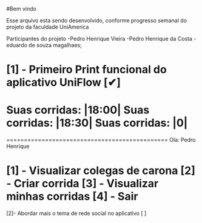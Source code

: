 #Bem vindo

Esse arquivo esta sendo desenvolvido, conforme progresso semanal do projeto da faculdade UniAmerica

Participantes do projeto
-Pedro Henrique Vieira
-Pedro Henrique da Costa
-eduardo de souza magalhaes;

[1] - Primeiro Print funcional do aplicativo UniFlow [✔]
==============================================
   Suas corridas: |18:00| 
   Suas corridas: |18:30| 
   Suas corridas: |0| 
==============================================
==============================================
  Ola: Pedro Henrique

 [1] - Visualizar colegas de carona 
 [2] - Criar corrida
 [3] - Visualizar minhas corridas
 [4] - Sair
==============================================

[2]- Abordar mais o tema de rede social no aplicativo [ ]